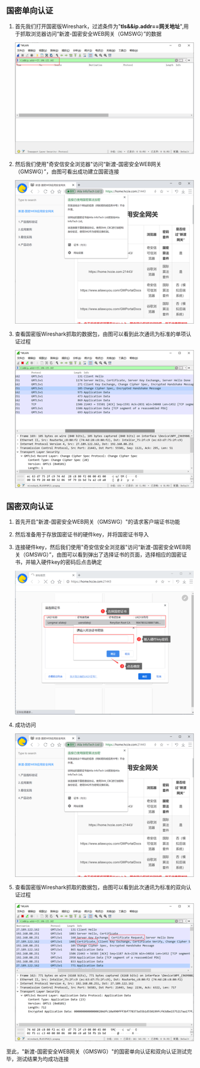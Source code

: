 ## 国密单向认证

1. 首先我们打开国密版Wireshark，过滤条件为"**tls&&ip.addr==网关地址**",用于抓取浏览器访问“新渡-国密安全WEB网关（GMSWG）”的数据

   ![Wireshark](../image/Wireshark.png ':size=75%')

2. 然后我们使用"奇安信安全浏览器"访问“新渡-国密安全WEB网关（GMSWG）”，由图可看出成功建立国密连接

   ![gm_cbc](../image/gm_cbc.png ':size=75%')

3. 查看国密版Wireshark抓取的数据包，由图可以看到此次通讯为标准的单项认证过程

   ![danxiang](../image/danxiang.png ':size=75%')

## 国密双向认证

1. 首先开启"新渡-国密安全WEB网关（GMSWG）"的请求客户端证书功能

2. 然后准备用于存放国密证书的硬件key，并将国密证书导入

3. 连接硬件key，然后我们使用"奇安信安全浏览器"访问“新渡-国密安全WEB网关（GMSWG）”，由图可以看到弹出了选择证书的页面，选择相应的国密证书，并输入硬件key的密码后点击确定

   ![shuangxiang](../image/shuangxiang.png ':size=75%')

4. 成功访问

   ![gm_cbc](../image/gm_cbc.png ':size=75%')

5. 查看国密版Wireshark抓取的数据包，由图可以看到此次通讯为标准的双向认证过程

   ![shuang_wireshark](../image/shuang_wireshark.png ':size=75%')

至此，"新渡-国密安全WEB网关（GMSWG）"的国密单向认证和双向认证测试完毕，测试结果为均成功连接
